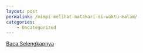 ```yaml
---
layout: post
permalink: /mimpi-melihat-matahari-di-waktu-malam/
categories:
    - Uncategorized
---
```


[Baca Selengkapnya](/03)